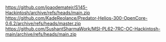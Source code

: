 https://github.com/joaodematejr/S145-Hackintosh/archive/refs/heads/main.zip
https://github.com/KadeReolance/Predator-Helios-300-OpenCore-0.6.2/archive/refs/heads/master.zip
https://github.com/SushantSharmaWork/MSI-PL62-7RC-OC-Hackintosh-main/archive/refs/heads/main.zip
